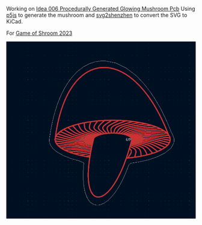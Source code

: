 
Working on [Idea 006 Procedurally Generated Glowing Mushroom Pcb](https://blog.abluestar.com/idea006-procedurally-generated-glowing-mushroom-pcb/) Using [p5js](https://p5js.org/) to generate the mushroom and [svg2shenzhen](https://github.com/badgeek/svg2shenzhen) to convert the SVG to KiCad.

For [Game of Shroom 2023](https://yumfactory.com/gameofshrooms/)

![Example](https://github.com/funvill/GameOfShrooms2023/blob/main/example.png?raw=true)
